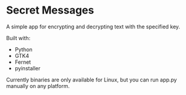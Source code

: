 # Secret Messages

A simple app for encrypting and decrypting text with the specified key.

Built with:

- Python
- GTK4
- Fernet
- pyinstaller

Currently binaries are only available for Linux, but you can run app.py manually on any platform.
